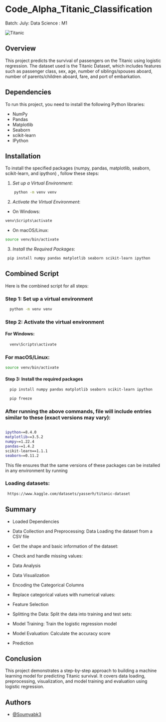 # Code_Alpha_Titanic_Classification
Batch:  July: Data Science : M1

![Titanic ](https://github.com/Soumyabk3/Code_Alpha_Titanic_Classification/blob/main/titanic.png)

## Overview

This project predicts the survival of passengers on the Titanic using logistic regression. The dataset used is the Titanic Dataset, which includes features such as passenger class, sex, age, number of siblings/spouses aboard, number of parents/children aboard, fare, and port of embarkation.

## Dependencies

To run this project, you need to install the following Python libraries:

- NumPy
- Pandas
- Matplotlib
- Seaborn
- scikit-learn
- IPython


## Installation

To install the specified packages (numpy, pandas, matplotlib, seaborn, scikit-learn, and ipython) , follow these steps:


1. *Set up a Virtual Environment*:

```bash
    python -m venv venv
```
 


2. *Activate the Virtual Environment*:
- On Windows:
        

```bash
venv\Scripts\activate
```

- On macOS/Linux:

```bash
source venv/bin/activate
```

    
3. *Install the Required Packages*:

```bash
 pip install numpy pandas matplotlib seaborn scikit-learn ipython 
```  

 


## Combined Script

Here is the combined script for all steps:


### Step 1: Set up a virtual environment


```bash
  python -m venv venv
```



### Step 2: Activate the virtual environment
#### For Windows:

```bash
  venv\Scripts\activate
```

### For macOS/Linux:
```bash
source venv/bin/activate
```

#### Step 3: Install the required packages

```bash
  pip install numpy pandas matplotlib seaborn scikit-learn ipython
```

```bash
  pip freeze
```

### After running the above commands,  file will include entries similar to these (exact versions may vary):

```bash

ipython==8.4.0
matplotlib==3.5.2
numpy==1.22.4
pandas==1.4.2
scikit-learn==1.1.1
seaborn==0.11.2
```

This file ensures that the same versions of these packages can be installed in any environment by running

### Loading datasets:
```bash
 https://www.kaggle.com/datasets/yasserh/titanic-dataset
```


## Summary
- Loaded Dependencies

- Data Collection and Preprocessing: Data Loading the dataset from a CSV file

- Get the shape and basic information of the dataset:

- Check and handle missing values:

- Data Analysis

- Data Visualization

- Encoding the Categorical Columns
- Replace categorical values with numerical values:

- Feature Selection

- Splitting the Data:    Split the data into training and test sets:

- Model Training:
   Train the logistic regression model

- Model Evaluation: Calculate the accuracy score
  
- Prediction

## Conclusion
This project demonstrates a step-by-step approach to building a machine learning model for predicting Titanic survival. It covers data loading, preprocessing, visualization, and model training and evaluation using logistic regression.
## Authors

- [@Soumyabk3](https://github.com/Soumyabk3)

